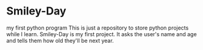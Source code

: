 # Smiley-Day
my first python program
This is just a repository to store python projects while I learn. Smiley-Day is my first project. It asks the user's name and age and tells them how old they'll be next year.

